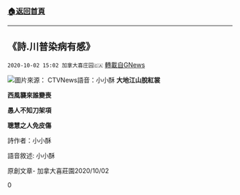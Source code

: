 ###  [:house:返回首頁](https://github.com/ourhimalayas/txt)
---

## 《詩.川普染病有感》
`2020-10-02 15:02 加拿大喜庄园🇨🇦` [轉載自GNews](https://gnews.org/zh-hant/398292/)

![]()![](https://s3.amazonaws.com/gnews-media-offload/wp-content/uploads/2020/10/02145445/trump1.jpg)圖片來源： CTVNews語音：小小酥
**大地江山脫紅裳**

**西風襲來誰變喪**

**愚人不知刀架項**

**聰慧之人免皮傷**



詩作者：小小酥

語音敘述: 小小酥

原創文章- 加拿大喜莊園2020/10/02

0
